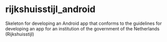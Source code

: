 # rijkshuisstijl_android
Skeleton for developing an Android app that conforms to the guidelines for developing an app for an institution of the government of the Netherlands (Rijkshuisstijl)

